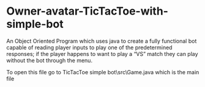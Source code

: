 # Owner-avatar-TicTacToe-with-simple-bot
An Object Oriented Program which uses java to create a fully functional bot capable of reading player inputs to play one of the predetermined responses; if the player happens to want to play a “VS” match they can play without the bot through the menu.

To open this file go to TicTacToe simple bot\src\Game.java which is the main file
